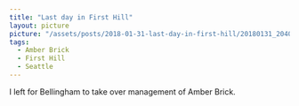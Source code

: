 ```yaml
---
title: "Last day in First Hill"
layout: picture
picture: "/assets/posts/2018-01-31-last-day-in-first-hill/20180131_204035134_iOS.jpg"
tags:
  - Amber Brick
  - First Hill
  - Seattle
---
```

I left for Bellingham to take over management of Amber Brick.